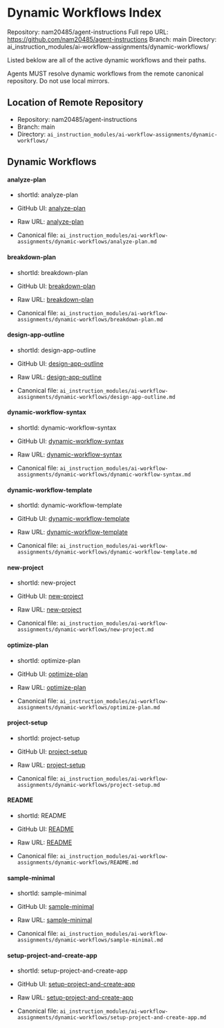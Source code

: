 # Dynamic Workflows Index

Repository: nam20485/agent-instructions
Full repo URL: https://github.com/nam20485/agent-instructions
Branch: main
Directory: ai_instruction_modules/ai-workflow-assignments/dynamic-workflows/

Listed beklow are all of the active dynamic workflows and their paths.

Agents MUST resolve dynamic workflows from the remote canonical repository. Do not use local mirrors.

## Location of Remote Repository

- Repository: nam20485/agent-instructions
- Branch: main
- Directory: `ai_instruction_modules/ai-workflow-assignments/dynamic-workflows/`

## Dynamic Workflows 

#### analyze-plan

- shortId: analyze-plan

- GitHub UI: [analyze-plan](https://github.com/nam20485/agent-instructions/blob/main/ai_instruction_modules/ai-workflow-assignments/dynamic-workflows/analyze-plan.md)
- Raw URL:   [analyze-plan](https://raw.githubusercontent.com/nam20485/agent-instructions/main/ai_instruction_modules/ai-workflow-assignments/dynamic-workflows/analyze-plan.md)
- Canonical file: `ai_instruction_modules/ai-workflow-assignments/dynamic-workflows/analyze-plan.md`

#### breakdown-plan

- shortId: breakdown-plan

- GitHub UI: [breakdown-plan](https://github.com/nam20485/agent-instructions/blob/main/ai_instruction_modules/ai-workflow-assignments/dynamic-workflows/breakdown-plan.md)
- Raw URL:   [breakdown-plan](https://raw.githubusercontent.com/nam20485/agent-instructions/main/ai_instruction_modules/ai-workflow-assignments/dynamic-workflows/breakdown-plan.md)
- Canonical file: `ai_instruction_modules/ai-workflow-assignments/dynamic-workflows/breakdown-plan.md`

#### design-app-outline

- shortId: design-app-outline

- GitHub UI: [design-app-outline](https://github.com/nam20485/agent-instructions/blob/main/ai_instruction_modules/ai-workflow-assignments/dynamic-workflows/design-app-outline.md)
- Raw URL:   [design-app-outline](https://raw.githubusercontent.com/nam20485/agent-instructions/main/ai_instruction_modules/ai-workflow-assignments/dynamic-workflows/design-app-outline.md)
- Canonical file: `ai_instruction_modules/ai-workflow-assignments/dynamic-workflows/design-app-outline.md`

#### dynamic-workflow-syntax

- shortId: dynamic-workflow-syntax

- GitHub UI: [dynamic-workflow-syntax](https://github.com/nam20485/agent-instructions/blob/main/ai_instruction_modules/ai-workflow-assignments/dynamic-workflows/dynamic-workflow-syntax.md)
- Raw URL:   [dynamic-workflow-syntax](https://raw.githubusercontent.com/nam20485/agent-instructions/main/ai_instruction_modules/ai-workflow-assignments/dynamic-workflows/dynamic-workflow-syntax.md)
- Canonical file: `ai_instruction_modules/ai-workflow-assignments/dynamic-workflows/dynamic-workflow-syntax.md`

#### dynamic-workflow-template

- shortId: dynamic-workflow-template

- GitHub UI: [dynamic-workflow-template](https://github.com/nam20485/agent-instructions/blob/main/ai_instruction_modules/ai-workflow-assignments/dynamic-workflows/dynamic-workflow-template.md)
- Raw URL:   [dynamic-workflow-template](https://raw.githubusercontent.com/nam20485/agent-instructions/main/ai_instruction_modules/ai-workflow-assignments/dynamic-workflows/dynamic-workflow-template.md)
- Canonical file: `ai_instruction_modules/ai-workflow-assignments/dynamic-workflows/dynamic-workflow-template.md`

#### new-project

- shortId: new-project

- GitHub UI: [new-project](https://github.com/nam20485/agent-instructions/blob/main/ai_instruction_modules/ai-workflow-assignments/dynamic-workflows/new-project.md)
- Raw URL:   [new-project](https://raw.githubusercontent.com/nam20485/agent-instructions/main/ai_instruction_modules/ai-workflow-assignments/dynamic-workflows/new-project.md)
- Canonical file: `ai_instruction_modules/ai-workflow-assignments/dynamic-workflows/new-project.md`

#### optimize-plan

- shortId: optimize-plan

- GitHub UI: [optimize-plan](https://github.com/nam20485/agent-instructions/blob/main/ai_instruction_modules/ai-workflow-assignments/dynamic-workflows/optimize-plan.md)
- Raw URL:   [optimize-plan](https://raw.githubusercontent.com/nam20485/agent-instructions/main/ai_instruction_modules/ai-workflow-assignments/dynamic-workflows/optimize-plan.md)
- Canonical file: `ai_instruction_modules/ai-workflow-assignments/dynamic-workflows/optimize-plan.md`

#### project-setup

- shortId: project-setup

- GitHub UI: [project-setup](https://github.com/nam20485/agent-instructions/blob/main/ai_instruction_modules/ai-workflow-assignments/dynamic-workflows/project-setup.md)
- Raw URL:   [project-setup](https://raw.githubusercontent.com/nam20485/agent-instructions/main/ai_instruction_modules/ai-workflow-assignments/dynamic-workflows/project-setup.md)
- Canonical file: `ai_instruction_modules/ai-workflow-assignments/dynamic-workflows/project-setup.md`

#### README

- shortId: README

- GitHub UI: [README](https://github.com/nam20485/agent-instructions/blob/main/ai_instruction_modules/ai-workflow-assignments/dynamic-workflows/README.md)
- Raw URL:   [README](https://raw.githubusercontent.com/nam20485/agent-instructions/main/ai_instruction_modules/ai-workflow-assignments/dynamic-workflows/README.md)
- Canonical file: `ai_instruction_modules/ai-workflow-assignments/dynamic-workflows/README.md`

#### sample-minimal

- shortId: sample-minimal

- GitHub UI: [sample-minimal](https://github.com/nam20485/agent-instructions/blob/main/ai_instruction_modules/ai-workflow-assignments/dynamic-workflows/sample-minimal.md)
- Raw URL:   [sample-minimal](https://raw.githubusercontent.com/nam20485/agent-instructions/main/ai_instruction_modules/ai-workflow-assignments/dynamic-workflows/sample-minimal.md)
- Canonical file: `ai_instruction_modules/ai-workflow-assignments/dynamic-workflows/sample-minimal.md`

#### setup-project-and-create-app

- shortId: setup-project-and-create-app

- GitHub UI: [setup-project-and-create-app](https://github.com/nam20485/agent-instructions/blob/main/ai_instruction_modules/ai-workflow-assignments/dynamic-workflows/setup-project-and-create-app.md)
- Raw URL:   [setup-project-and-create-app](https://raw.githubusercontent.com/nam20485/agent-instructions/main/ai_instruction_modules/ai-workflow-assignments/dynamic-workflows/setup-project-and-create-app.md)
- Canonical file: `ai_instruction_modules/ai-workflow-assignments/dynamic-workflows/setup-project-and-create-app.md`

